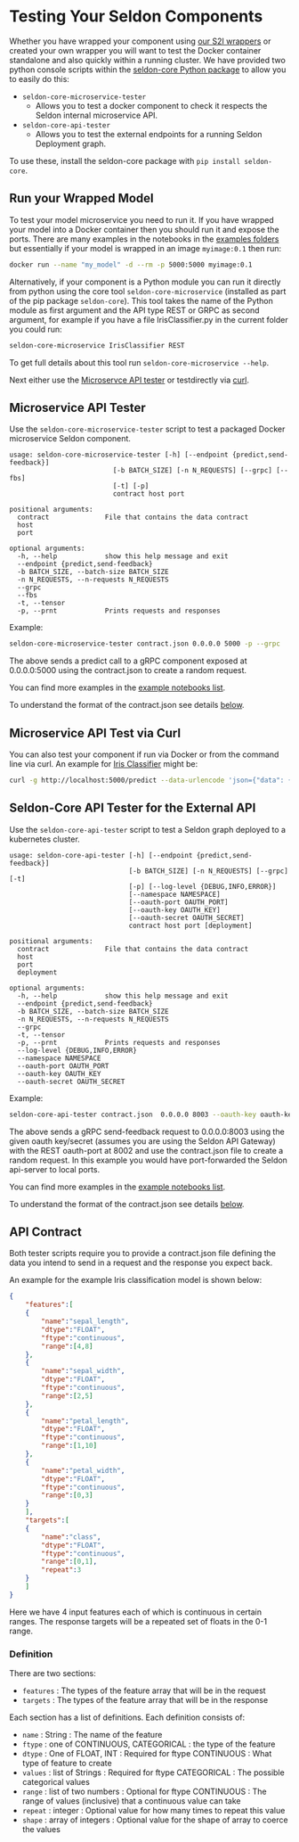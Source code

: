 # Testing Your Seldon Components

Whether you have wrapped your component using [our S2I wrappers](../wrappers/README.md) or created your own wrapper you will want to test the Docker container standalone and also quickly within a running cluster. We have provided two python console scripts within the [seldon-core Python package](../python/python_module.md) to allow you to easily do this:

 * ```seldon-core-microservice-tester```
    * Allows you to test a docker component to check it respects the Seldon  internal microservice API.
 * ```seldon-core-api-tester```
    * Allows you to test the external endpoints for a running Seldon Deployment graph.

To use these, install the seldon-core package with ```pip install seldon-core```.

## Run your Wrapped Model

To test your model microservice you need to run it. If you have wrapped your model into a Docker container then you should run it and expose the ports. There are many examples in the notebooks in the [examples folders](https://github.com/SeldonIO/seldon-core/tree/master/examples/models) but essentially if your model is wrapped in an image `myimage:0.1` then run:

```bash
docker run --name "my_model" -d --rm -p 5000:5000 myimage:0.1
```

Alternatively, if your component is a Python module you can run it directly from python using the core tool ```seldon-core-microservice``` (installed as part of the pip package `seldon-core`). This tool takes the name of the Python module as first argument and the API type REST or GRPC as second argument, for example if you have a file IrisClassifier.py in the current folder you could run:

```bash
seldon-core-microservice IrisClassifier REST
```

To get full details about this tool run `seldon-core-microservice --help`.

Next either use the [Microservce API tester](#microservice-api-tester) or testdirectly via [curl](#microservice-api-test-via-curl).

## Microservice API Tester

Use the ```seldon-core-microservice-tester``` script to test a packaged Docker microservice Seldon component.

```text
usage: seldon-core-microservice-tester [-h] [--endpoint {predict,send-feedback}]
                          [-b BATCH_SIZE] [-n N_REQUESTS] [--grpc] [--fbs]
                          [-t] [-p]
                          contract host port

positional arguments:
  contract              File that contains the data contract
  host
  port

optional arguments:
  -h, --help            show this help message and exit
  --endpoint {predict,send-feedback}
  -b BATCH_SIZE, --batch-size BATCH_SIZE
  -n N_REQUESTS, --n-requests N_REQUESTS
  --grpc
  --fbs
  -t, --tensor
  -p, --prnt            Prints requests and responses
```

Example:

```bash
seldon-core-microservice-tester contract.json 0.0.0.0 5000 -p --grpc
```

The above sends a predict call to a gRPC component exposed at 0.0.0.0:5000 using the contract.json to create a random request.

You can find more examples in the [example notebooks list](../examples/notebooks.html).

To understand the format of the contract.json see details [below](#api-contract).


## Microservice API Test via Curl
You can also test your component if run via Docker or from the command line via curl. An example for [Iris Classifier](http://localhost:8888/notebooks/sklearn_iris.ipynb) might be:

```bash
curl -g http://localhost:5000/predict --data-urlencode 'json={"data": {"names": ["sepal_length", "sepal_width", "petal_length", "petal_width"], "ndarray": [[7.233, 4.652, 7.39, 0.324]]}}'
```



## Seldon-Core API Tester for the External API 

Use the ```seldon-core-api-tester``` script to test a Seldon graph deployed to a kubernetes cluster.

```text
usage: seldon-core-api-tester [-h] [--endpoint {predict,send-feedback}]
                              [-b BATCH_SIZE] [-n N_REQUESTS] [--grpc] [-t]
                              [-p] [--log-level {DEBUG,INFO,ERROR}]
                              [--namespace NAMESPACE]
                              [--oauth-port OAUTH_PORT]
                              [--oauth-key OAUTH_KEY]
                              [--oauth-secret OAUTH_SECRET]
                              contract host port [deployment]

positional arguments:
  contract              File that contains the data contract
  host
  port
  deployment

optional arguments:
  -h, --help            show this help message and exit
  --endpoint {predict,send-feedback}
  -b BATCH_SIZE, --batch-size BATCH_SIZE
  -n N_REQUESTS, --n-requests N_REQUESTS
  --grpc
  -t, --tensor
  -p, --prnt            Prints requests and responses
  --log-level {DEBUG,INFO,ERROR}
  --namespace NAMESPACE
  --oauth-port OAUTH_PORT
  --oauth-key OAUTH_KEY
  --oauth-secret OAUTH_SECRET

```

Example:

```bash
seldon-core-api-tester contract.json  0.0.0.0 8003 --oauth-key oauth-key --oauth-secret oauth-secret -p --grpc --oauth-port 8002 --endpoint send-feedback
```

The above sends a gRPC send-feedback request to 0.0.0.0:8003 using the given oauth key/secret (assumes you are using the Seldon API Gateway) with the REST oauth-port at 8002 and use the contract.json file to create a random request. In this example you would have port-forwarded the Seldon api-server to local ports.

You can find more examples in the [example notebooks list](../examples/notebooks.html).

To understand the format of the contract.json see details [below](#api-contract).

## API Contract

Both tester scripts require you to provide a contract.json file defining the data you intend to send in a request and the response you expect back.

An example for the example Iris classification model is shown below:

```json
{
    "features":[
	{
	    "name":"sepal_length",
	    "dtype":"FLOAT",
	    "ftype":"continuous",
	    "range":[4,8]
	},
	{
	    "name":"sepal_width",
	    "dtype":"FLOAT",
	    "ftype":"continuous",
	    "range":[2,5]
	},
	{
	    "name":"petal_length",
	    "dtype":"FLOAT",
	    "ftype":"continuous",
	    "range":[1,10]
	},
	{
	    "name":"petal_width",
	    "dtype":"FLOAT",
	    "ftype":"continuous",
	    "range":[0,3]
	}
    ],
    "targets":[
	{
	    "name":"class",
	    "dtype":"FLOAT",
	    "ftype":"continuous",
	    "range":[0,1],
	    "repeat":3
	}
    ]
}
```

Here we have 4 input features each of which is continuous in certain ranges. The response targets will be a repeated set of floats in the 0-1 range.

### Definition

There are two sections:

 * ```features``` : The types of the feature array that will be in the request
 * ```targets``` : The types of the feature array that will be in the response

Each section has a list of definitions. Each definition consists of:

  * ```name``` : String : The name of the feature
  * ```ftype``` : one of CONTINUOUS, CATEGORICAL : the type of the feature
  * ```dtype``` : One of FLOAT, INT : Required for ftype CONTINUOUS : What type of feature to create
  * ```values``` : list of Strings : Required for ftype CATEGORICAL : The possible categorical values
  * ```range``` : list of two numbers : Optional for ftype CONTINUOUS : The range of values (inclusive) that a continuous value can take
  * ```repeat``` : integer : Optional value for how many times to repeat this value
  * ```shape``` : array of integers : Optional value for the shape of array to coerce the values


